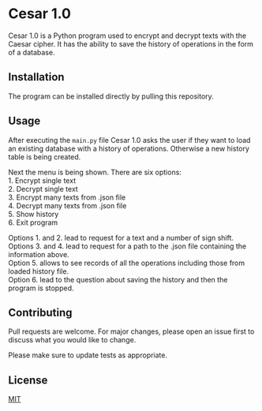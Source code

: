 # Cesar 1.0

Cesar 1.0 is a Python program used to encrypt and decrypt texts with the Caesar cipher. It has the ability to save the history of operations in the form of a database.

## Installation

The program can be installed directly by pulling this repository.

## Usage

After executing the ```main.py``` file Cesar 1.0 asks the user if they want to load an existing database with a history of operations. Otherwise a new history table is being created.

Next the menu is being shown. There are six options:<br>
	    1. Encrypt single text<br>
            2. Decrypt single text<br>
            3. Encrypt many texts from .json file<br>
            4. Decrypt many texts from .json file<br>
            5. Show history<br>
	    6. Exit program

Options 1. and 2. lead to request for a text and a number of sign shift.<br>
Options 3. and 4. lead to request for a path to the .json file containing the information above.<br>
Option 5. allows to see records of all the operations including those from loaded history file.<br>
Option 6. lead to the question about saving the history and then the program is stopped.

## Contributing

Pull requests are welcome. For major changes, please open an issue first
to discuss what you would like to change.

Please make sure to update tests as appropriate.

## License

[MIT](https://choosealicense.com/licenses/mit/)
